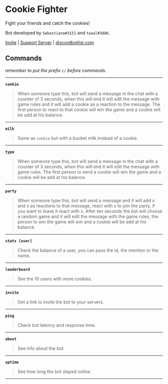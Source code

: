 # **Cookie Fighter**
Fight your friends and catch the cookies!

Bot developed by `Sebastiano#3151` and `taaal#3886`.

[Invite](https://discord.com/oauth2/authorize?client_id=638483485417406495&permissions=84032&scope=bot) | [Support Server](https://discord.gg/vCUpW9E) | [discordbotlist.com](https://discordbotlist.com/bots/cookie-fighter)

## Commands
*remember to put the prefix `c/` before commands.*

---
**`cookie`**
> When someone type this, bot will send a message in the chat with a counter of 3 seconds, when this will end it will edit the message with game rules and it will add a cookie as a reaction to the message. 
The first person to react to that cookie will win the game and a cookie will be add at his balance.

---
**`milk`**
> Same as `cookie` but with a bucket milk instead of a cookie.

---
**`type`**
> When someone type this, bot will send a message in the chat with a counter of 3 seconds, when this will end it will edit the message with game rules.
The first person to send a cookie will win the game and a cookie will be add at his balance.

---
**`party`**
> When someone type this, bot will send a message and it will add x and x as reactions to that message, react with x to join the party, if you want to leave it react with x.
After ten seconds the bot will choose a random game and it will edit the message with the game rules, the person to win the game will win and a cookie will be add at his balance.

---
**`stats [user]`**
> Check the balance of a user, you can pass the id, the mention or the name.

---
**`leaderboard`**
> See the 10 users with more cookies.

---
**`invite`**
> Get a link to invite the bot to your servers.

---
**`ping`**
> Check bot latency and response time.

---
**`about`**
> See info about the bot.

---
**`uptime`**
> See how long the bot stayed online.

---
